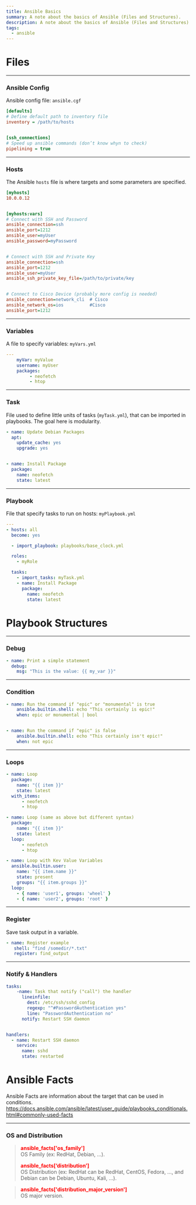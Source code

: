```yaml
---
title: Ansible Basics
summary: A note about the basics of Ansible (Files and Structures).
description: A note about the basics of Ansible (Files and Structures).
tags:
  - ansible
---
```


# Files

---

### Ansible Config

Ansible config file: `ansible.cgf`

````ini
[defaults]
# Define default path to inventory file
inventory = /path/to/hosts


[ssh_connections]
# Speed up ansible commands (don’t know whyn to check)
pipelining = true
````

---

### Hosts

The Ansible `hosts` file is where targets and some parameters are specified.

````ini
[myhosts]
10.0.0.12


[myhosts:vars]
# Connect with SSH and Password
ansible_connection=ssh
ansible_port=1212
ansible_user=myUser
ansible_password=myPassword


# Connect with SSH and Private Key
ansible_connection=ssh
ansible_port=1212
ansible_user=myUser
ansible_ssh_private_key_file=/path/to/private/key


# Connect to Cisco Device (probably more config is needed)
ansible_connection=network_cli	# Cisco
ansible_network_os=ios      	#Cisco
ansible_port=1212
````

---

### Variables

A file to specify variables: `myVars.yml`

````yaml
---
	myVar: myValue
	username: myUser
	packages:
	     - neofetch
	     - htop
````

---

### Task

File used to define little units of tasks (`myTask.yml`), that can be imported in playbooks. The goal here is modularity.

````yml
- name: Update Debian Packages
  apt:
    update_cache: yes
    upgrade: yes


- name: Install Package
  package:
    name: neofetch
    state: latest
````

---

### Playbook

File that specify tasks to run on hosts: `myPlaybook.yml`

````yaml
---
- hosts: all
  become: yes

  - import_playbook: playbooks/base_clock.yml

  roles:
    - myRole

  tasks:
    - import_tasks: myTask.yml
    - name: Install Package
	  package:
	    name: neofetch
	    state: latest
````

# Playbook Structures

---

### Debug


````yml
- name: Print a simple statement
  debug:
    msg: "This is the value: {{ my_var }}"
````

---

### Condition


````yml
- name: Run the command if "epic" or "monumental" is true
	ansible.builtin.shell: echo "This certainly is epic!"
	when: epic or monumental | bool


- name: Run the command if "epic" is false
	ansible.builtin.shell: echo "This certainly isn't epic!"
	when: not epic
````

---

### Loops


````yaml
- name: Loop
  package:
    name: "{{ item }}"
    state: latest
  with_items:
      - neofetch
      - htop

````

````yaml
- name: Loop (same as above but different syntax)
  package:
    name: "{{ item }}"
    state: latest
  loop:
      - neofetch
      - htop
````

````yaml
- name: Loop with Kev Value Variables
  ansible.builtin.user:
    name: "{{ item.name }}"
    state: present
    groups: "{{ item.groups }}"
  loop:
    - { name: 'user1', groups: 'wheel' }
    - { name: 'user2', groups: 'root' }
````

---

### Register

Save task output in a variable.

````yaml
- name: Register example
   shell: "find /somedir/*.txt"
   register: find_output
````

---

### Notify & Handlers


````yaml
tasks:
	-name: Task that notify ("call") the handler
	  lineinfile:
	    dest: /etc/ssh/sshd_config
	    regexp: "^#PasswordAuthentication yes"
	    line: "PasswordAuthentication no"
	  notify: Restart SSH daemon


handlers:
  - name: Restart SSH daemon
    service:
      name: sshd
      state: restarted
````

# Ansible Facts

Ansible Facts are information about the target that can be used in conditions.
https://docs.ansible.com/ansible/latest/user_guide/playbooks_conditionals.html#commonly-used-facts 

---

### OS and Distribution


 > 
 > **<font color=red>ansible_facts\['os_family'\]</font>**</br>
 > OS Family (ex: RedHat, Debian, ...).
 > 
 > **<font color=red>ansible_facts\[‘distribution’\]</font>**</br>
 > OS Distribution (ex: RedHat can be RedHat, CentOS, Fedora, ..., and Debian can be Debian, Ubuntu, Kali, ...).

 > 
 > **<font color=red>ansible_facts\['distribution_major_version'\]</font>**</br>
 > OS major version.
